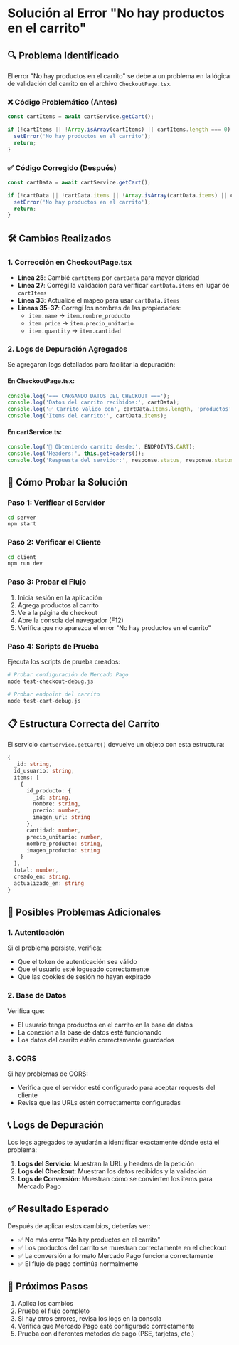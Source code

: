 # Solución al Error "No hay productos en el carrito"

## 🔍 Problema Identificado

El error "No hay productos en el carrito" se debe a un problema en la lógica de validación del carrito en el archivo `CheckoutPage.tsx`. 

### ❌ Código Problemático (Antes)
```typescript
const cartItems = await cartService.getCart();

if (!cartItems || !Array.isArray(cartItems) || cartItems.length === 0) {
  setError('No hay productos en el carrito');
  return;
}
```

### ✅ Código Corregido (Después)
```typescript
const cartData = await cartService.getCart();

if (!cartData || !cartData.items || !Array.isArray(cartData.items) || cartData.items.length === 0) {
  setError('No hay productos en el carrito');
  return;
}
```

## 🛠️ Cambios Realizados

### 1. Corrección en CheckoutPage.tsx
- **Línea 25**: Cambié `cartItems` por `cartData` para mayor claridad
- **Línea 27**: Corregí la validación para verificar `cartData.items` en lugar de `cartItems`
- **Línea 33**: Actualicé el mapeo para usar `cartData.items`
- **Líneas 35-37**: Corregí los nombres de las propiedades:
  - `item.name` → `item.nombre_producto`
  - `item.price` → `item.precio_unitario`
  - `item.quantity` → `item.cantidad`

### 2. Logs de Depuración Agregados
Se agregaron logs detallados para facilitar la depuración:

#### En CheckoutPage.tsx:
```typescript
console.log('=== CARGANDO DATOS DEL CHECKOUT ===');
console.log('Datos del carrito recibidos:', cartData);
console.log('✅ Carrito válido con', cartData.items.length, 'productos');
console.log('Items del carrito:', cartData.items);
```

#### En cartService.ts:
```typescript
console.log('🛒 Obteniendo carrito desde:', ENDPOINTS.CART);
console.log('Headers:', this.getHeaders());
console.log('Respuesta del servidor:', response.status, response.statusText);
```

## 🧪 Cómo Probar la Solución

### Paso 1: Verificar el Servidor
```bash
cd server
npm start
```

### Paso 2: Verificar el Cliente
```bash
cd client
npm run dev
```

### Paso 3: Probar el Flujo
1. Inicia sesión en la aplicación
2. Agrega productos al carrito
3. Ve a la página de checkout
4. Abre la consola del navegador (F12)
5. Verifica que no aparezca el error "No hay productos en el carrito"

### Paso 4: Scripts de Prueba
Ejecuta los scripts de prueba creados:

```bash
# Probar configuración de Mercado Pago
node test-checkout-debug.js

# Probar endpoint del carrito
node test-cart-debug.js
```

## 📋 Estructura Correcta del Carrito

El servicio `cartService.getCart()` devuelve un objeto con esta estructura:

```typescript
{
  _id: string,
  id_usuario: string,
  items: [
    {
      id_producto: {
        _id: string,
        nombre: string,
        precio: number,
        imagen_url: string
      },
      cantidad: number,
      precio_unitario: number,
      nombre_producto: string,
      imagen_producto: string
    }
  ],
  total: number,
  creado_en: string,
  actualizado_en: string
}
```

## 🔧 Posibles Problemas Adicionales

### 1. Autenticación
Si el problema persiste, verifica:
- Que el token de autenticación sea válido
- Que el usuario esté logueado correctamente
- Que las cookies de sesión no hayan expirado

### 2. Base de Datos
Verifica que:
- El usuario tenga productos en el carrito en la base de datos
- La conexión a la base de datos esté funcionando
- Los datos del carrito estén correctamente guardados

### 3. CORS
Si hay problemas de CORS:
- Verifica que el servidor esté configurado para aceptar requests del cliente
- Revisa que las URLs estén correctamente configuradas

## 📞 Logs de Depuración

Los logs agregados te ayudarán a identificar exactamente dónde está el problema:

1. **Logs del Servicio**: Muestran la URL y headers de la petición
2. **Logs del Checkout**: Muestran los datos recibidos y la validación
3. **Logs de Conversión**: Muestran cómo se convierten los items para Mercado Pago

## ✅ Resultado Esperado

Después de aplicar estos cambios, deberías ver:
- ✅ No más error "No hay productos en el carrito"
- ✅ Los productos del carrito se muestran correctamente en el checkout
- ✅ La conversión a formato Mercado Pago funciona correctamente
- ✅ El flujo de pago continúa normalmente

## 🚀 Próximos Pasos

1. Aplica los cambios
2. Prueba el flujo completo
3. Si hay otros errores, revisa los logs en la consola
4. Verifica que Mercado Pago esté configurado correctamente
5. Prueba con diferentes métodos de pago (PSE, tarjetas, etc.) 